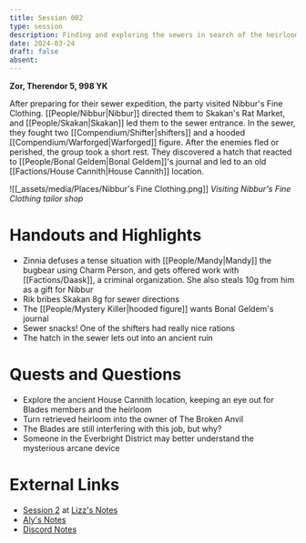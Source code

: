 ```yaml
---
title: Session 002
type: session
description: Finding and exploring the sewers in search of the heirloom.
date: 2024-03-24
draft: false
absent:
---
```

**Zor, Therendor 5, 998 YK**

After preparing for their sewer expedition, the party visited Nibbur's Fine Clothing. [[People/Nibbur|Nibbur]] directed them to Skakan's Rat Market, and [[People/Skakan|Skakan]] led them to the sewer entrance. In the sewer, they fought two [[Compendium/Shifter|shifters]] and a hooded [[Compendium/Warforged|Warforged]] figure. After the enemies fled or perished, the group took a short rest. They discovered a hatch that reacted to [[People/Bonal Geldem|Bonal Geldem]]'s journal and led to an old [[Factions/House Cannith|House Cannith]] location.

![[_assets/media/Places/Nibbur's Fine Clothing.png]]
*Visiting Nibbur's Fine Clothing tailor shop*
# Handouts and Highlights
- Zinnia defuses a tense situation with [[People/Mandy|Mandy]] the bugbear using Charm Person, and gets offered work with [[Factions/Daask]], a criminal organization. She also steals 10g from him as a gift for Nibbur
- Rik bribes Skakan 8g for sewer directions  
- The [[People/Mystery Killer|hooded figure]] wants Bonal Geldem's journal  
- Sewer snacks! One of the shifters had really nice rations  
- The hatch in the sewer lets out into an ancient ruin
# Quests and Questions
- Explore the ancient House Cannith location, keeping an eye out for Blades members and the heirloom  
- Turn retrieved heirloom into the owner of The Broken Anvil  
- The Blades are still interfering with this job, but why?  
- Someone in the Everbright District may better understand the mysterious arcane device
# External Links
- [Session 2](https://docs.google.com/document/d/1J33aBWlHE9Q3B2MMNnUZiaMUoW-X7qpKUtETTQmvalc/edit#heading=h.568yr2t3myk7) at [Lizz's Notes](https://docs.google.com/document/d/1J33aBWlHE9Q3B2MMNnUZiaMUoW-X7qpKUtETTQmvalc/edit)
- [Aly's Notes](https://docs.google.com/document/d/1fSQjHnHHLE2g8VXjjjo7_mex3K2nn8vOA5Q_iREG5QU/edit)
- [Discord Notes](https://discord.com/channels/283480767844057088/1208993465531105380/1221569024169873498)